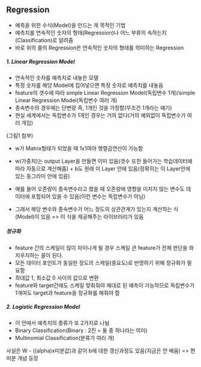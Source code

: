 
## Regression
- 예측을 위한 수식(Model)을 만드는 게 목적인 기법
- 예측치를 연속적인 숫자의 형태(Regression)나 어느 부류의 속하는지(Classification)로 알려줌
- 바로 위의 줄의 Regression은 연속적인 숫자의 형태를 의미하는 Regression

##### 1. Linear Regression Model
- 연속적인 숫자를 예측치로 내놓은 모델
- 특정 숫자를 해당 Model에 집어넣으면 특정 숫자로 예측치를 내놓음
- feature의 갯수에 따라 simple Linear Regression Model(독립변수 1개)/simple Linear Regression Model(독립변수 여러 개) 
- 종속변수의 경우에는 단변량 즉, 1개인 것을 가정함(무조건 1개라는 얘기)
- 현실 세계에서는 독립변수가 1개인 경우는 거의 없다(거의 예외없이 독립변수가 여러 개임)

(그림1 첨부)
- w가 Matrix형태가 되었을 때 1x1여야 행렬곱연산이 가능함
- w(가중치)는 output Layer을 만들면 이미 있음(갯수 또한 들어가는 학습데이터에 따라 자동으로 계산해줌) + b도 원래 이 Layer 안에 있음(정확히는 이 Layer안에 있는 동그라미 안에 있음)

- 예를 들어 오존량이 종속변수라고 했을 때 오존량에 영향을 미치지 않는 변수도 데이터에 포함되어 있을 수 있음(이런 변수는 독립변수가 아님)
- 그래서 해당 변수와 종속변수가 어느 정도의 상관관계가 있는지 계산하는 식(Model)이 있음 => 이 식을 제공해주는 라이브러리가 있음

##### 정규화
- feature 간의 스케일이 많이 차이나게 될 경우 스케일 큰 feature가 전체 판단을 좌지우지하는 꼴이 된다.
- 모든 데이터 포인트가 동일한 정도의 스케일(중요도)로 반영하기 위해 정규화가 필요함
- 최대값 1, 최소값 0 사이의 값으로 변환
- feature와 target간에도 스케일 맞춰줘야 제대로 된 예측이 가능하므로 독립변수가 1개여도 target과 feature을 정규화를 해줘야 함

##### 2. Logistic Regression Model
- 이 안에서 예측치의 종류가 또 2가지로 나뉨
- Binary Classification(Binary : 2진 = 둘 중 하나라는 의미)
- Multinomial Classification(분류가 여러 개)

사실은 W - ((alpha)x미분값)과 같이 b에 대한 갱신과정도 있음(지금은 안 배움) => 편미분 개념 등장
